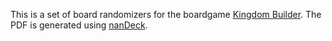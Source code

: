 This is a set of board randomizers for the boardgame [Kingdom Builder](https://www.boardgamegeek.com/boardgame/107529/kingdom-builder).  The PDF is generated using [nanDeck](http://www.nand.it/nandeck).
